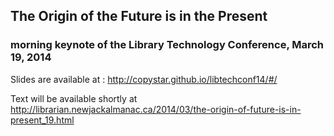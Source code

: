 ## The Origin of the Future is in the Present
### morning keynote of the Library Technology Conference, March 19, 2014

Slides are available at : http://copystar.github.io/libtechconf14/#/


Text will be available shortly at http://librarian.newjackalmanac.ca/2014/03/the-origin-of-future-is-in-present_19.html
